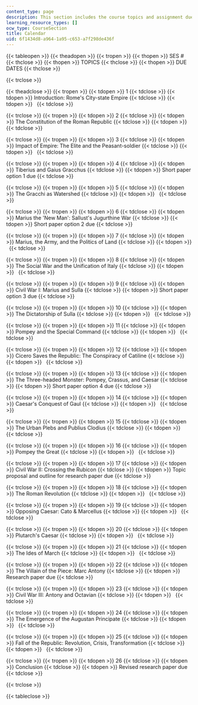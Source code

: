 ```yaml
---
content_type: page
description: This section includes the course topics and assignment due dates.
learning_resource_types: []
ocw_type: CourseSection
title: Calendar
uid: 6f1434d8-a964-1a95-c653-a7f298de436f
---
```


{{< tableopen >}}
{{< theadopen >}}
{{< tropen >}}
{{< thopen >}}
SES #
{{< thclose >}}
{{< thopen >}}
TOPICS
{{< thclose >}}
{{< thopen >}}
DUE DATES
{{< thclose >}}

{{< trclose >}}

{{< theadclose >}}
{{< tropen >}}
{{< tdopen >}}
1
{{< tdclose >}}
{{< tdopen >}}
Introduction: Rome's City-state Empire
{{< tdclose >}}
{{< tdopen >}}
 
{{< tdclose >}}

{{< trclose >}}
{{< tropen >}}
{{< tdopen >}}
2
{{< tdclose >}}
{{< tdopen >}}
The Constitution of the Roman Republic
{{< tdclose >}}
{{< tdopen >}}
 
{{< tdclose >}}

{{< trclose >}}
{{< tropen >}}
{{< tdopen >}}
3
{{< tdclose >}}
{{< tdopen >}}
Impact of Empire: The Elite and the Peasant-soldier
{{< tdclose >}}
{{< tdopen >}}
 
{{< tdclose >}}

{{< trclose >}}
{{< tropen >}}
{{< tdopen >}}
4
{{< tdclose >}}
{{< tdopen >}}
Tiberius and Gaius Gracchus
{{< tdclose >}}
{{< tdopen >}}
Short paper option 1 due
{{< tdclose >}}

{{< trclose >}}
{{< tropen >}}
{{< tdopen >}}
5
{{< tdclose >}}
{{< tdopen >}}
The Gracchi as Watershed
{{< tdclose >}}
{{< tdopen >}}
 
{{< tdclose >}}

{{< trclose >}}
{{< tropen >}}
{{< tdopen >}}
6
{{< tdclose >}}
{{< tdopen >}}
Marius the 'New Man': Sallust's Jugurthine War
{{< tdclose >}}
{{< tdopen >}}
Short paper option 2 due
{{< tdclose >}}

{{< trclose >}}
{{< tropen >}}
{{< tdopen >}}
7
{{< tdclose >}}
{{< tdopen >}}
Marius, the Army, and the Politics of Land
{{< tdclose >}}
{{< tdopen >}}
 
{{< tdclose >}}

{{< trclose >}}
{{< tropen >}}
{{< tdopen >}}
8
{{< tdclose >}}
{{< tdopen >}}
The Social War and the Unification of Italy
{{< tdclose >}}
{{< tdopen >}}
 
{{< tdclose >}}

{{< trclose >}}
{{< tropen >}}
{{< tdopen >}}
9
{{< tdclose >}}
{{< tdopen >}}
Civil War I: Marius and Sulla
{{< tdclose >}}
{{< tdopen >}}
Short paper option 3 due
{{< tdclose >}}

{{< trclose >}}
{{< tropen >}}
{{< tdopen >}}
10
{{< tdclose >}}
{{< tdopen >}}
The Dictatorship of Sulla
{{< tdclose >}}
{{< tdopen >}}
 
{{< tdclose >}}

{{< trclose >}}
{{< tropen >}}
{{< tdopen >}}
11
{{< tdclose >}}
{{< tdopen >}}
Pompey and the Special Command
{{< tdclose >}}
{{< tdopen >}}
 
{{< tdclose >}}

{{< trclose >}}
{{< tropen >}}
{{< tdopen >}}
12
{{< tdclose >}}
{{< tdopen >}}
Cicero Saves the Republic: The Conspiracy of Catiline
{{< tdclose >}}
{{< tdopen >}}
 
{{< tdclose >}}

{{< trclose >}}
{{< tropen >}}
{{< tdopen >}}
13
{{< tdclose >}}
{{< tdopen >}}
The Three-headed Monster: Pompey, Crassus, and Caesar
{{< tdclose >}}
{{< tdopen >}}
Short paper option 4 due
{{< tdclose >}}

{{< trclose >}}
{{< tropen >}}
{{< tdopen >}}
14
{{< tdclose >}}
{{< tdopen >}}
Caesar's Conquest of Gaul
{{< tdclose >}}
{{< tdopen >}}
 
{{< tdclose >}}

{{< trclose >}}
{{< tropen >}}
{{< tdopen >}}
15
{{< tdclose >}}
{{< tdopen >}}
The Urban Plebs and Publius Clodius
{{< tdclose >}}
{{< tdopen >}}
 
{{< tdclose >}}

{{< trclose >}}
{{< tropen >}}
{{< tdopen >}}
16
{{< tdclose >}}
{{< tdopen >}}
Pompey the Great
{{< tdclose >}}
{{< tdopen >}}
 
{{< tdclose >}}

{{< trclose >}}
{{< tropen >}}
{{< tdopen >}}
17
{{< tdclose >}}
{{< tdopen >}}
Civil War II: Crossing the Rubicon
{{< tdclose >}}
{{< tdopen >}}
Topic proposal and outline for research paper due
{{< tdclose >}}

{{< trclose >}}
{{< tropen >}}
{{< tdopen >}}
18
{{< tdclose >}}
{{< tdopen >}}
The Roman Revolution
{{< tdclose >}}
{{< tdopen >}}
 
{{< tdclose >}}

{{< trclose >}}
{{< tropen >}}
{{< tdopen >}}
19
{{< tdclose >}}
{{< tdopen >}}
Opposing Caesar: Cato & Marcellus
{{< tdclose >}}
{{< tdopen >}}
 
{{< tdclose >}}

{{< trclose >}}
{{< tropen >}}
{{< tdopen >}}
20
{{< tdclose >}}
{{< tdopen >}}
Plutarch's Caesar
{{< tdclose >}}
{{< tdopen >}}
 
{{< tdclose >}}

{{< trclose >}}
{{< tropen >}}
{{< tdopen >}}
21
{{< tdclose >}}
{{< tdopen >}}
The Ides of March
{{< tdclose >}}
{{< tdopen >}}
 
{{< tdclose >}}

{{< trclose >}}
{{< tropen >}}
{{< tdopen >}}
22
{{< tdclose >}}
{{< tdopen >}}
The Villain of the Piece: Marc Antony
{{< tdclose >}}
{{< tdopen >}}
Research paper due
{{< tdclose >}}

{{< trclose >}}
{{< tropen >}}
{{< tdopen >}}
23
{{< tdclose >}}
{{< tdopen >}}
Civil War III: Antony and Octavian
{{< tdclose >}}
{{< tdopen >}}
 
{{< tdclose >}}

{{< trclose >}}
{{< tropen >}}
{{< tdopen >}}
24
{{< tdclose >}}
{{< tdopen >}}
The Emergence of the Augustan Principate
{{< tdclose >}}
{{< tdopen >}}
 
{{< tdclose >}}

{{< trclose >}}
{{< tropen >}}
{{< tdopen >}}
25
{{< tdclose >}}
{{< tdopen >}}
Fall of the Republic: Revolution, Crisis, Transformation
{{< tdclose >}}
{{< tdopen >}}
 
{{< tdclose >}}

{{< trclose >}}
{{< tropen >}}
{{< tdopen >}}
26
{{< tdclose >}}
{{< tdopen >}}
Conclusion
{{< tdclose >}}
{{< tdopen >}}
Revised research paper due
{{< tdclose >}}

{{< trclose >}}

{{< tableclose >}}